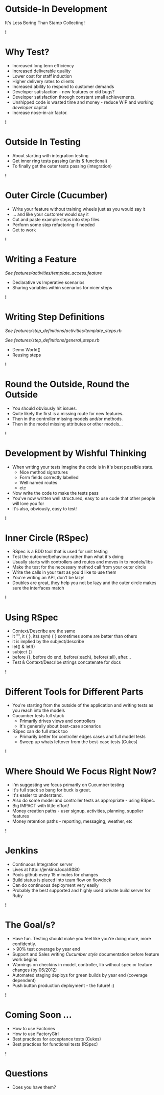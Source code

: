 # Outside-In Development

It's Less Boring Than Stamp Collecting!

!

# Why Test?

* Increased long term efficiency
* Increased deliverable quality
* Lower cost for staff induction
* Higher delivery rates to clients
* Increased ability to respond to customer demands
* Developer satisfaction - new features or old bugs?
* Developer satisfaction through constant small achievements. 
* Unshipped code is wasted time and money - reduce WIP and working *developer* capital
* Increase nose-in-air factor. 

!

# Outside In Testing

* About starting with integration testing
* Get inner ring tests passing (units & functional)
* To finally get the outer tests passing (integration)

!

# Outer Circle (Cucumber)

* Write your feature without training wheels just as you would say it
* ... and like your customer would say it
* Cut and paste example steps into step files
* Perform some step refactoring if needed
* Get to work

!

# Writing a Feature

*See features/activities/template_access.feature*

* Declarative vs Imperative scenarios
* Sharing variables within scenarios for nicer steps

!

# Writing Step Definitions

*See features/step_definitions/activities/template_steps.rb*

*See features/step_definitions/general_steps.rb*

* Demo World()
* Reusing steps

!

# Round the Outside, Round the Outside

* You should obviously hit issues.
* Quite likely the first is a missing route for new features.
* Then in the controller missing models and/or methods.
* Then in the model missing attributes or other models...

!

# Development by Wishful Thinking

* When writing your tests imagine the code is in it's best possible state. 
  * Nice method signatures
  * Form fields correctly labelled
  * Well named routes
  * etc
* Now write the code to make the tests pass
* You've now written well structured, easy to use code that other people will love you for 
* It's also, obviously, easy to test!

!

# Inner Circle (RSpec)

* RSpec is a BDD tool that is used for unit testing
* Test the outcome/behaviour rather than what it's doing
* Usually starts with controllers and routes and moves in to models/libs
* Make the test for the necessary method call from your outer circle
* Write the calls in your test as you'd like to use them
* You're writing an API, don't be lazy!
* Doubles are great, they help you not be lazy and the outer circle makes sure the interfaces match

!

# Using RSpec

* Context/Describe are the same
* it "", it { }, its(:sym) { } sometimes some are better than others
* it is implied by the subject/describe
* let() & let!()
* subject {}
* before {}, before do end, before(:each), before(:all), after...
* Test & Context/Describe strings concatenate for docs

!

# Different Tools for Different Parts

* You're starting from the outside of the application and writing tests as you reach into the models
* Cucumber tests full stack
  * Primarily drives views and controllers
  * It's generally about best-case scenarios
* RSpec can do full stack too
  * Primarily better for controller edges cases and full model tests
  * Sweep up whats leftover from the best-case tests (Cukes)

!

# Where Should We Focus Right Now?

* I'm suggesting we focus primarily on Cucumber testing
* It's full stack so bang for buck is great. 
* It's easier to understand.
* Also do some model and controller tests as appropriate - using RSpec.
* Big IMPACT with little effort!
* Money creation paths - user signup, activities, planning, supplier features
* Money retention paths - reporting, messaging, weather, etc

!

# Jenkins

* Continuous Integration server
* Lives at http:://jenkins.local:8080
* Pools github every 15 minutes for changes
* Build status is placed into team flow on flowdock
* Can do continuous deployment very easily
* Probably the best supported and highly used private build server for Ruby

!

# The Goal/s?

* Have fun. Testing should make you feel like you're doing more, more confidently.
* \> 90% test coverage by year end
* Support and Sales writing *Cucumber style* documentation before feature work begins
* Warnings on checkins in model, controller, lib without spec or feature changes (by 06/2012)
* Automated staging deploys for green builds by year end (coverage dependent)
* Push button production deployment - the future! :)

!

# Coming Soon ...

* How to use Factories
* How to use FactoryGirl
* Best practices for acceptance tests (Cukes)
* Best practices for functional tests (RSpec)

!

Questions
===
* Does you have them?
